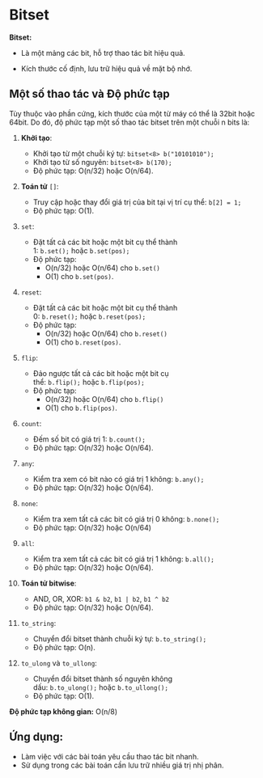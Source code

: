 # Bitset

**Bitset:**

- Là một mảng các bit, hỗ trợ thao tác bit hiệu quả.
    
- Kích thước cố định, lưu trữ hiệu quả về mặt bộ nhớ.
    

## **Một số thao tác và Độ phức tạp**

Tùy thuộc vào phần cứng, kích thước của một từ máy có thể là 32bit hoặc 64bit. Do đó, độ phức tạp một số thao tác bitset trên một chuỗi n bits là:

1. **Khởi tạo**:
    
    - Khởi tạo từ một chuỗi ký tự: `bitset<8> b("10101010");`
    - Khởi tạo từ số nguyên: `bitset<8> b(170);`
    - Độ phức tạp: O(n/32) hoặc O(n/64).
2. **Toán tử** `[]`:
    
    - Truy cập hoặc thay đổi giá trị của bit tại vị trí cụ thể: `b[2] = 1;`
    - Độ phức tạp: O(1).
3. `set`:
    
    - Đặt tất cả các bit hoặc một bit cụ thể thành 1: `b.set();` hoặc `b.set(pos);`
    - Độ phức tạp:
        - O(n/32) hoặc O(n/64) cho `b.set()`
        - O(1) cho `b.set(pos)`.
4. `reset`:
    
    - Đặt tất cả các bit hoặc một bit cụ thể thành 0: `b.reset();` hoặc `b.reset(pos);`
    - Độ phức tạp:
        - O(n/32) hoặc O(n/64) cho `b.reset()`
        - O(1) cho `b.reset(pos)`.
5. `flip`:
    
    - Đảo ngược tất cả các bit hoặc một bit cụ thể: `b.flip();` hoặc `b.flip(pos);`
    - Độ phức tạp:
        - O(n/32) hoặc O(n/64) cho `b.flip()`
        - O(1) cho `b.flip(pos)`.
6. `count`:
    
    - Đếm số bit có giá trị 1: `b.count();`
    - Độ phức tạp: O(n/32) hoặc O(n/64).
7. `any`:
    
    - Kiểm tra xem có bit nào có giá trị 1 không: `b.any();`
    - Độ phức tạp: O(n/32) hoặc O(n/64).
8. `none`:
    
    - Kiểm tra xem tất cả các bit có giá trị 0 không: `b.none();`
    - Độ phức tạp: O(n/32) hoặc O(n/64)
9. `all`:
    
    - Kiểm tra xem tất cả các bit có giá trị 1 không: `b.all();`
    - Độ phức tạp: O(n/32) hoặc O(n/64).
10. **Toán tử bitwise**:
    
    - AND, OR, XOR: `b1 & b2`, `b1 | b2`, `b1 ^ b2`
    - Độ phức tạp: O(n/32) hoặc O(n/64).
11. `to_string`:
    
    - Chuyển đổi bitset thành chuỗi ký tự: `b.to_string();`
    - Độ phức tạp: O(n).
12. `to_ulong` và `to_ullong`:
    
    - Chuyển đổi bitset thành số nguyên không dấu: `b.to_ulong();` hoặc `b.to_ullong();`
    - Độ phức tạp: O(1).

**Độ phức tạp không gian:** O(n/8)

## **Ứng dụng:**

- Làm việc với các bài toán yêu cầu thao tác bit nhanh.
- Sử dụng trong các bài toán cần lưu trữ nhiều giá trị nhị phân.